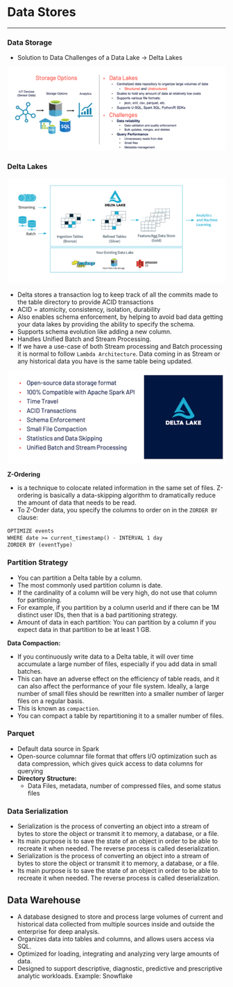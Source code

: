 # Data Stores
_______

### Data Storage

- Solution to Data Challenges of a Data Lake → Delta Lakes

![image](../assets/datastorage.png)

### Delta Lakes

![image](../assets/delta.png)

- Delta stores a transaction log to keep track of all the commits made to the table directory to provide ACID transactions 
- ACID = atomicity, consistency, isolation, durability
- Also enables schema enforcement, by helping to avoid bad data getting your data lakes by providing the ability to specify the schema. 
- Supports schema evolution like adding a new column.
- Handles Unified Batch and Stream Processing.
- If we have a use-case of both Stream processing and Batch processing it is normal to follow `Lambda Architecture`.
 Data coming in as Stream or any historical data you have is the same table being updated.


![image](../assets/delta2.png)

**Z-Ordering**
- is a technique to colocate related information in the same set of files. Z-ordering is basically a data-skipping algorithm to dramatically reduce the amount of data that needs to be read. 
- To Z-Order data, you specify the columns to order on in the `ZORDER BY `clause:

```
OPTIMIZE events
WHERE date >= current_timestamp() - INTERVAL 1 day
ZORDER BY (eventType)
```

### Partition Strategy
- You can partition a Delta table by a column. 
- The most commonly used partition column is date.
- If the cardinality of a column will be very high, do not use that column for partitioning.
- For example, if you partition by a column userId and if there can be 1M distinct user IDs, then that is a bad partitioning strategy.
- Amount of data in each partition: You can partition by a column if you expect data in that partition to be at least 1 GB.

**Data Compaction:** 
- If you continuously write data to a Delta table, it will over time accumulate a large number of files, especially if you add data in small batches. 
- This can have an adverse effect on the efficiency of table reads, and it can also affect the performance of your file system. Ideally, a large number of small files should be rewritten into a smaller number of larger files on a regular basis. 
- This is known as `compaction`.
- You can compact a table by repartitioning it to a smaller number of files.

### Parquet
- Default data source in Spark
- Open-source columnar file format that offers I/O optimization such as data compression, which gives quick access to data columns for querying
- **Directory Structure:**
  - Data Files, metadata, number of compressed files, and some status files

### Data Serialization
- Serialization is the process of converting an object into a stream of bytes to store the object or transmit it to memory, a database, or a file. 
- Its main purpose is to save the state of an object in order to be able to recreate it when needed. The reverse process is called deserialization.
- Serialization is the process of converting an object into a stream of bytes to store the object or transmit it to memory, a database, or a file. 
- Its main purpose is to save the state of an object in order to be able to recreate it when needed. The reverse process is called deserialization.

## Data Warehouse
- A database designed to store and process large volumes of current and historical data collected from multiple sources inside and outside the enterprise for deep analysis.
- Organizes data into tables and columns, and allows users access via SQL.
- Optimized for loading, integrating and analyzing very large amounts of data.
- Designed to support descriptive, diagnostic, predictive and prescriptive analytic workloads.
Example: Snowflake